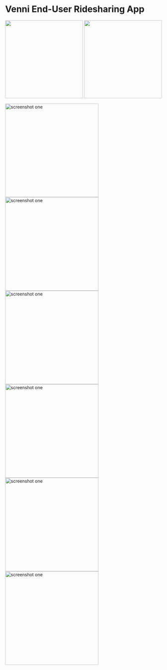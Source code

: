 # Venni End-User Ridesharing App

<p float="center">
  <img src="https://github.com/abrantesarthur/venni_client_app/blob/master/assets/screenshot_one.jpg" width="250" />
  <img src="https://github.com/abrantesarthur/venni_client_app/blob/master/assets/screenshot_two.jpg" width="250" /> 
</p>

<img src="https://github.com/abrantesarthur/venni_client_app/blob/master/assets/screenshot_three.jpg" alt="screenshot one" width="300">
<img src="https://github.com/abrantesarthur/venni_client_app/blob/master/assets/screenshot_four.jpg " alt="screenshot one" width="300">
<img src="https://github.com/abrantesarthur/venni_client_app/blob/master/assets/screenshot_five.jpg " alt="screenshot one" width="300">
<img src="https://github.com/abrantesarthur/venni_client_app/blob/master/assets/screenshot_six.jpg " alt="screenshot one" width="300">
<img src="https://github.com/abrantesarthur/venni_client_app/blob/master/assets/screenshot_seven.jpg " alt="screenshot one" width="300">
<img src="https://github.com/abrantesarthur/venni_client_app/blob/master/assets/screenshot_eight.jpg " alt="screenshot one" width="300">